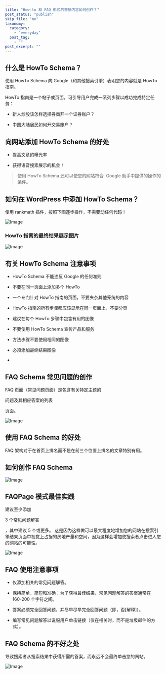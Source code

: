 ```yaml
---
title: "How-to 和 FAQ 形式的营销内容如何创作？"
post_status: "publish"
skip_file: "no"
taxonomy:
  category: 
    - "everyday"
  post_tag: 
    - ""
post_excerpt: ""
---
```

## 什么是 HowTo Schema？

使用 HowTo Schema 向 Google（和其他搜索引擎）表明您的内容就是 HowTo 指南。

HowTo 指南是一个帖子或页面，可引导用户完成一系列步骤以成功完成特定任务：

* 新人炒股该怎样选择券商开一个证券账户？

* 中国大陆居民如何开交易账户？

## 向网站添加 HowTo Schema 的好处

* 提高文章的曝光率

* 获得语音搜索展示的机会！

> 使用 HowTo Schema 还可以使您的网站符合  Google 助手中提供的操作的条件。

## 如何在 WordPress 中添加 HowTo Schema？

使用 rankmath 插件，按照下图逐步操作，不需要动任何代码！

![Image](https://ae01.alicdn.com/kf/U679a902995f74029aef2640e69bfcd67J.jpg)

### HowTo 指南的最终结果展示图片

![Image](https://ae01.alicdn.com/kf/U2393b83b451343febf60c8d5c2ec1df7e.jpg)

## 有关 HowTo Schema 注意事项

* HowTo Schema 不能违反 Google 的任何准则

* 不要在同一页面上添加多个 HowTo

* 一个专门针对 HowTo 指南的页面，不要夹杂其他笼统的内容

* HowTo 指南的所有步骤都应该显示在同一页面上，不要分页

* 建议在每个 HowTo 步骤中包含有用的图像

* 不要使用 HowTo Schema 宣传产品和服务

* 方法步骤不要使用相同的图像

* 必须添加最终结果图像

* 

## FAQ Schema 常见问题的创作

FAQ 页面（常见问题页面）是包含有关特定主题的

问题及其相应答案的列表

页面。

![Image](https://ae01.alicdn.com/kf/Ua96cab3d3aa34e578c150a27b18489f1b.jpg)

## 使用 FAQ Schema 的好处

FAQ 架构对于在首页上排名而不是在前三个位置上排名的文章特别有用。

## 如何创作 FAQ Schema

![Image](https://ae01.alicdn.com/kf/Ufda62bce01e449f1a62f0b956ba0e0dbg.jpg)

## FAQPage 模式最佳实践

建议至少添加

3 个常见问题解答

，其中建议 5 个或更多。 这是因为这样做可以最大程度地增加您的网站在搜索引擎结果页面中视觉上占据的房地产量和空间，因为这样会增加使搜索者点击进入您的网站的可能性。

![Image](https://ae01.alicdn.com/kf/U7d81bd5adeea444bb01e9acf1ac22cf6L.jpg)

## FAQ 使用注意事项

* 仅添加相关的常见问题解答。

* 保持简单，简短和准确：为了获得最佳结果，常见问题解答的答案通常在 160-200 个字符之间。

* 答案必须完全回答问题，并尽早尽早完全回答问题（即，否[解释]）。

* 编写常见问题解答以说服用户单击链接（仅在相关时，而不是垃圾邮件的方式）。

## FAQ Schema 的不好之处

导致搜索者从搜索结果中获得所需的答案，而永远不会最终单击您的网站。

![Image](https://cdn.fendou.la/tuoss/Sketchpad.png)